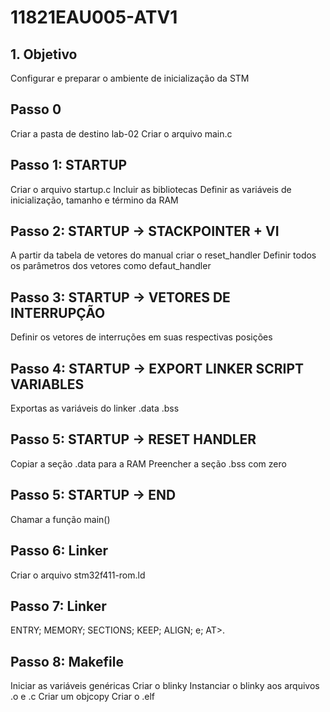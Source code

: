 # 11821EAU005-ATV1

## 1. Objetivo ##

Configurar e preparar o ambiente de inicialização da STM

## Passo 0 ##

Criar a pasta de destino lab-02
Criar o arquivo main.c

## Passo 1: STARTUP ##
Criar o arquivo startup.c 
Incluir as bibliotecas
Definir as variáveis de inicialização, tamanho e término da RAM

## Passo 2: STARTUP -> STACKPOINTER + VI ##

A partir da tabela de vetores do manual criar o reset_handler
Definir todos os parâmetros dos vetores como defaut_handler

## Passo 3: STARTUP -> VETORES DE INTERRUPÇÃO ##

Definir os vetores de interruções em suas respectivas posições

## Passo 4: STARTUP -> EXPORT LINKER SCRIPT VARIABLES ##

Exportas as variáveis do linker 
.data
.bss

## Passo 5: STARTUP -> RESET HANDLER ##

Copiar a seção .data para a RAM 
Preencher a seção .bss com zero

## Passo 5: STARTUP -> END ##

Chamar a função main()

## Passo 6: Linker ##

Criar o arquivo stm32f411-rom.ld

## Passo 7: Linker ##
ENTRY;
MEMORY;
SECTIONS;
KEEP;
ALIGN; e;
AT>.

## Passo 8: Makefile ##

Iniciar as variáveis genéricas
Criar o blinky
Instanciar o blinky aos arquivos .o e .c
Criar um objcopy
Criar o .elf
